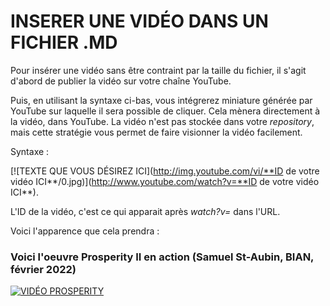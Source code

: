 # INSERER UNE VIDÉO DANS UN FICHIER .MD

Pour insérer une vidéo sans être contraint par la taille du fichier, il s'agit d'abord de publier la vidéo sur votre chaîne YouTube.

Puis, en utilisant la syntaxe ci-bas, vous intégrerez miniature générée par YouTube sur laquelle il sera possible de cliquer. Cela mènera directement à la vidéo, dans YouTube. La vidéo n'est pas stockée dans votre *repository*, mais cette stratégie vous permet de faire visionner la vidéo facilement.

Syntaxe :

[![TEXTE QUE VOUS DÉSIREZ ICI](http://img.youtube.com/vi/**ID de votre vidéo ICI**/0.jpg)](http://www.youtube.com/watch?v=**ID de votre vidéo ICI**).

L'ID de la vidéo, c'est ce qui apparait après *watch?v=* dans l'URL.

Voici l'apparence que cela prendra :

### Voici l'oeuvre Prosperity II en action (Samuel St-Aubin, BIAN, février 2022)
[![VIDÉO PROSPERITY](http://img.youtube.com/vi/ceWSjLl8ib8/0.jpg)](http://www.youtube.com/watch?v=ceWSjLl8ib8)




